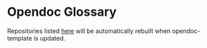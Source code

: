 # Opendoc Glossary
Repositories listed [here](repos.txt) will be automatically rebuilt when opendoc-template is updated.
